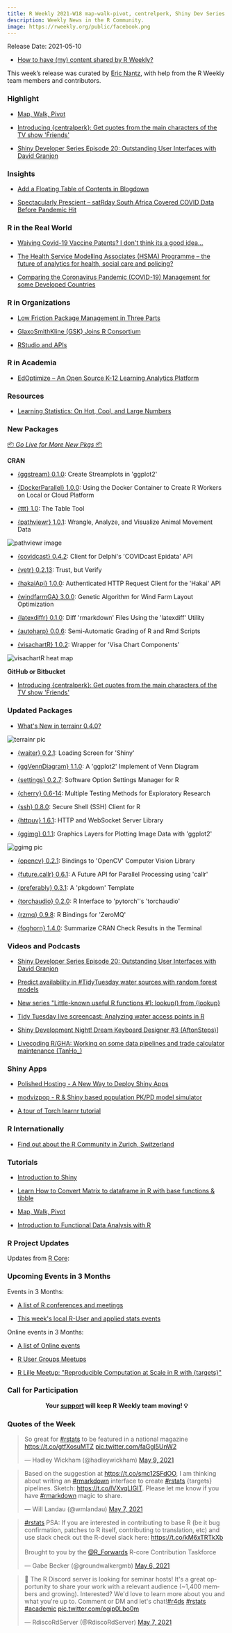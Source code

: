 ```yaml
---
title: R Weekly 2021-W18 map-walk-pivot, centrelperk, Shiny Dev Series
description: Weekly News in the R Community.
image: https://rweekly.org/public/facebook.png
---
```


Release Date: 2021-05-10

+ [How to have (my) content shared by R Weekly?](https://github.com/rweekly/rweekly.org#how-to-have-my-content-shared-by-r-weekly)

This week’s release was curated by [Eric Nantz](https://twitter.com/thercast), with help from the R Weekly team members and contributors.

###  Highlight

+ [Map, Walk, Pivot](https://kieranhealy.org/blog/archives/2021/05/04/map-walk-pivot/)

+ [Introducing {centralperk}: Get quotes from the main characters of the TV show 'Friends'](http://Ryo-N7.github.io/2021-05-06-friends-quotes-api/)

+ [Shiny Developer Series Episode 20: Outstanding User Interfaces with David Granjon](https://www.youtube.com/watch?v=mxvMaoXOm70)

### Insights

+ [Add a Floating Table of Contents in Blogdown](https://mickael.canouil.fr/post/floating-toc-in-blogdown/)

+ [Spectacularly Prescient – satRday South Africa Covered COVID Data Before Pandemic Hit](https://www.r-consortium.org/blog/2021/05/07/spectacularly-prescient-satrday-south-africa-covers-covid-data-before-pandemic-hits)

### R in the Real World

+ [Waiving Covid-19 Vaccine Patents? I don't think its a good idea...](http://skranz.github.io//r/2021/05/07/CovidVaccinePatents.html)

+ [The Health Service Modelling Associates (HSMA) Programme – the future of analytics for health, social care and policing?](https://nhsrcommunity.com/blog/the-health-service-modelling-associates-hsma-programme-the-future-of-analytics-for-health-social-care-and-policing/)

+ [Comparing the Coronavirus Pandemic (COVID-19)  Management for some Developed Countries](https://datageeek.com/2021/05/03/comparing-the-coronavirus-pandemic-covid-19-management-for-some-developed-countries/)

###  R in Organizations

+ [Low Friction Package Management in Three Parts](https://blog.rstudio.com/2021/05/06/pkg-mgmt-admins/)

+ [GlaxoSmithKline (GSK) Joins R Consortium](https://www.r-consortium.org/blog/2021/05/04/glaxosmithkline-gsk-joins-r-consortium)

+ [RStudio and APIs](https://blog.rstudio.com/2021/05/04/rstudio-and-apis/)


###  R in Academia

+ [EdOptimize – An Open Source K-12 Learning Analytics Platform](https://r-posts.com/edoptimize-an-open-source-k-12-learning-analytics-platform/)


###  Resources

+ [Learning Statistics: On Hot, Cool, and Large Numbers](https://blog.ephorie.de/learning-statistics-on-hot-cool-and-large-numbers)

###  New Packages

<p class="added-hostname"><a href="https://rweekly.org/live" target="_blank" class="externalLink">📦 <i>Go Live for More New Pkgs</i> 📦</a></p>

**CRAN**

+ [{ggstream} 0.1.0](https://cran.r-project.org/package=ggstream): Create Streamplots in 'ggplot2'

+ [{DockerParallel} 1.0.0](https://cran.r-project.org/package=DockerParallel): Using the Docker Container to Create R Workers on Local or Cloud Platform

+ [{ttt} 1.0](https://cran.r-project.org/package=ttt): The Table Tool

+ [{pathviewr} 1.0.1](https://cran.r-project.org/package=pathviewr): Wrangle, Analyze, and Visualize Animal Movement Data

![pathviewr image](https://raw.githubusercontent.com/rweekly/image/master/2021/W19/stim_param_angle.png)

+ [{covidcast} 0.4.2](https://cran.r-project.org/package=covidcast): Client for Delphi's 'COVIDcast Epidata' API

+ [{vetr} 0.2.13](https://cran.r-project.org/package=vetr): Trust, but Verify

+ [{hakaiApi} 1.0.0](https://cran.r-project.org/package=hakaiApi): Authenticated HTTP Request Client for the 'Hakai' API

+ [{windfarmGA} 3.0.0](https://cran.r-project.org/package=windfarmGA): Genetic Algorithm for Wind Farm Layout Optimization

+ [{latexdiffr} 0.1.0](https://cran.r-project.org/package=latexdiffr): Diff 'rmarkdown' Files Using the 'latexdiff' Utility

+ [{autoharp} 0.0.6](https://cran.r-project.org/package=autoharp): Semi-Automatic Grading of R and Rmd Scripts

+ [{visachartR} 1.0.2](https://cran.r-project.org/package=visachartR): Wrapper for 'Visa Chart Components'

![visachartR heat map](https://raw.githubusercontent.com/rweekly/image/master/2021/W19/heat-map-1.png)


**GitHub or Bitbucket**

+ [Introducing {centralperk}: Get quotes from the main characters of the TV show 'Friends'](http://Ryo-N7.github.io/2021-05-06-friends-quotes-api/)


### Updated Packages

+ [What's New in terrainr 0.4.0?](https://ropensci.org/blog/2021/05/04/what-s-new-in-terrainr-0-4-0/)

![terrainr pic](https://raw.githubusercontent.com/rweekly/image/master/2021/W19/washington.png)

+ [{waiter} 0.2.1](https://cran.r-project.org/package=waiter): Loading Screen for 'Shiny'

+ [{ggVennDiagram} 1.1.0](https://cran.r-project.org/package=ggVennDiagram): A 'ggplot2' Implement of Venn Diagram

+ [{settings} 0.2.7](https://cran.r-project.org/package=settings): Software Option Settings Manager for R

+ [{cherry} 0.6-14](https://cran.r-project.org/package=cherry): Multiple Testing Methods for Exploratory Research

+ [{ssh} 0.8.0](https://cran.r-project.org/package=ssh): Secure Shell (SSH) Client for R

+ [{httpuv} 1.6.1](https://cran.r-project.org/package=httpuv): HTTP and WebSocket Server Library

+ [{ggimg} 0.1.1](https://cran.r-project.org/package=ggimg): Graphics Layers for Plotting Image Data with 'ggplot2'

![ggimg pic](https://raw.githubusercontent.com/rweekly/image/master/2021/W19/poster_rect.png)

+ [{opencv} 0.2.1](https://cran.r-project.org/package=opencv): Bindings to 'OpenCV' Computer Vision Library

+ [{future.callr} 0.6.1](https://cran.r-project.org/package=future.callr): A Future API for Parallel Processing using 'callr'

+ [{preferably} 0.3.1](https://cran.r-project.org/package=preferably): A 'pkgdown' Template

+ [{torchaudio} 0.2.0](https://cran.r-project.org/package=torchaudio): R Interface to 'pytorch''s 'torchaudio'

+ [{rzmq} 0.9.8](https://cran.r-project.org/package=rzmq): R Bindings for 'ZeroMQ'

+ [{foghorn} 1.4.0](https://cran.r-project.org/package=foghorn): Summarize CRAN Check Results in the Terminal

###  Videos and Podcasts

+ [Shiny Developer Series Episode 20: Outstanding User Interfaces with David Granjon](https://www.youtube.com/watch?v=mxvMaoXOm70)

+ [Predict availability in #TidyTuesday water sources with random forest models](https://juliasilge.com/blog/water-sources/)

+ [New series "Little-known useful R functions #1: lookup() from {lookup}](https://www.youtube.com/watch?v=_GpzvW7hOTs)

+ [Tidy Tuesday live screencast: Analyzing water access points in R](https://www.youtube.com/watch?v=5ub92c-5xFQ)

+ [Shiny Development Night! Dream Keyboard Designer #3 (AftonSteps)](https://www.twitch.tv/videos/1015177609)]

+ [Livecoding R/GHA: Working on some data pipelines and trade calculator maintenance (TanHo_)](https://www.twitch.tv/videos/1008701721)


### Shiny Apps

+ [Polished Hosting - A New Way to Deploy Shiny Apps](https://www.tychobra.com/posts/2021-05-04-polished-hosting/)

+ [modvizpop - R & Shiny based population PK/PD model simulator](https://github.com/PavanVaddady/modvizpop)

+ [A tour of Torch learnr tutorial](https://mlverse.shinyapps.io/torch-tour)

### R Internationally

+ [Find out about the R Community in Zurich, Switzerland](https://www.r-consortium.org/blog/2021/05/03/find-out-about-the-r-community-in-zurich-switzerland)

###  Tutorials

+ [Introduction to Shiny](https://personalpages.manchester.ac.uk/staff/david.selby/rthritis/2021-05-07-shiny)

+ [Learn How to Convert Matrix to dataframe in R with base functions & tibble](https://www.marsja.se/learn-how-to-convert-matrix-to-dataframe-in-r-with-base-functions-tibble/)

+ [Map, Walk, Pivot](https://kieranhealy.org/blog/archives/2021/05/04/map-walk-pivot/)

+ [Introduction to Functional Data Analysis with R](https://rviews.rstudio.com/2021/05/04/functional-data-analysis-in-r/)

<!--<div class="post-more-begin></div><div class="post-more-end"></div>-->

###  R Project Updates

Updates from [R Core](http://developer.r-project.org/blosxom.cgi/R-devel/NEWS):


###  Upcoming Events in 3 Months

Events in 3 Months:

+ [A list of R conferences and meetings](https://jumpingrivers.github.io/meetingsR/events.html)

+ [This week's local R-User and applied stats events](https://community.rstudio.com/c/irl)

Online events in 3 Months:

+ [A list of Online events](https://jumpingrivers.github.io/meetingsR/virtual-events.html)

+ [R User Groups Meetups](https://www.meetup.com/pro/r-user-groups/#events)

+ [R Lille Meetup: "Reproducible Computation at Scale in R with {targets}"](https://www.meetup.com/R-Lille/events/277902715/)

###  Call for Participation


<p class="hide-support added-hostname support-rweekly" style="text-align: center;font-weight: bold;">Your <a class="non-visited externalLink" href="https://www.patreon.com/rweekly" onclick="pas(this)">support</a> will keep R Weekly team moving! 💡</p>

###  Quotes of the Week

<blockquote class="twitter-tweet"><p lang="en" dir="ltr">So great for <a href="https://twitter.com/hashtag/rstats?src=hash&amp;ref_src=twsrc%5Etfw">#rstats</a> to be featured in a national magazine <a href="https://t.co/gtfXosuMTZ">https://t.co/gtfXosuMTZ</a> <a href="https://t.co/faGgl5UnW2">pic.twitter.com/faGgl5UnW2</a></p>&mdash; Hadley Wickham (@hadleywickham) <a href="https://twitter.com/hadleywickham/status/1391482217512144896?ref_src=twsrc%5Etfw">May 9, 2021</a></blockquote> <script async src="https://platform.twitter.com/widgets.js" charset="utf-8"></script> 

<blockquote class="twitter-tweet"><p lang="en" dir="ltr">Based on the suggestion at <a href="https://t.co/smc12SFdOO">https://t.co/smc12SFdOO</a>, I am thinking about writing an <a href="https://twitter.com/hashtag/rmarkdown?src=hash&amp;ref_src=twsrc%5Etfw">#rmarkdown</a> interface to create <a href="https://twitter.com/hashtag/rstats?src=hash&amp;ref_src=twsrc%5Etfw">#rstats</a> {targets} pipelines. Sketch: <a href="https://t.co/lVXvqLIGlT">https://t.co/lVXvqLIGlT</a>. Please let me know if you have <a href="https://twitter.com/hashtag/rmarkdown?src=hash&amp;ref_src=twsrc%5Etfw">#rmarkdown</a> magic to share.</p>&mdash; Will Landau (@wmlandau) <a href="https://twitter.com/wmlandau/status/1390739716006371332?ref_src=twsrc%5Etfw">May 7, 2021</a></blockquote> <script async src="https://platform.twitter.com/widgets.js" charset="utf-8"></script> 

<blockquote class="twitter-tweet"><p lang="en" dir="ltr"><a href="https://twitter.com/hashtag/rstats?src=hash&amp;ref_src=twsrc%5Etfw">#rstats</a> PSA: If you are interested in contributing to base R (be it bug confirmation, patches to R itself, contributing to translation, etc) and use slack check out the R-devel slack here: <a href="https://t.co/kM6xTRTkXb">https://t.co/kM6xTRTkXb</a><br><br>Brought to you by the <a href="https://twitter.com/R_Forwards?ref_src=twsrc%5Etfw">@R_Forwards</a> R-core Contribution Taskforce</p>&mdash; Gabe Becker (@groundwalkergmb) <a href="https://twitter.com/groundwalkergmb/status/1390418635793911808?ref_src=twsrc%5Etfw">May 6, 2021</a></blockquote> <script async src="https://platform.twitter.com/widgets.js" charset="utf-8"></script> 

<blockquote class="twitter-tweet"><p lang="en" dir="ltr">🚨 The R Discord server is looking for seminar hosts! It&#39;s a great opportunity to share your work with a relevant audience (~1,400 members and growing). Interested? We&#39;d love to learn more about you and what you&#39;re up to. Comment or DM and let&#39;s chat!<a href="https://twitter.com/hashtag/r4ds?src=hash&amp;ref_src=twsrc%5Etfw">#r4ds</a> <a href="https://twitter.com/hashtag/rstats?src=hash&amp;ref_src=twsrc%5Etfw">#rstats</a> <a href="https://twitter.com/hashtag/academic?src=hash&amp;ref_src=twsrc%5Etfw">#academic</a> <a href="https://t.co/egip0Lbo0m">pic.twitter.com/egip0Lbo0m</a></p>&mdash; RdiscoRdServer (@RdiscoRdServer) <a href="https://twitter.com/RdiscoRdServer/status/1390736292338675716?ref_src=twsrc%5Etfw">May 7, 2021</a></blockquote> <script async src="https://platform.twitter.com/widgets.js" charset="utf-8"></script> 